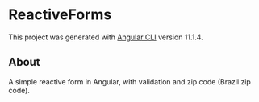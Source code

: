 # ReactiveForms

This project was generated with [Angular CLI](https://github.com/angular/angular-cli) version 11.1.4.

## About

A simple reactive form in Angular, with validation and zip code (Brazil zip code).

